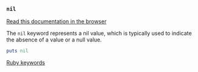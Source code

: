 ### `nil`

[Read this documentation in the browser](https://github.com/Shopify/ruby-lsp/blob/main/static_docs/descriptions/nil.md)

The `nil` keyword represents a nil value, which is typically used to indicate the absence of a value or a null value.

```ruby
puts nil
```

[Ruby keywords](https://docs.ruby-lang.org/en/3.3/keywords_rdoc.html)
